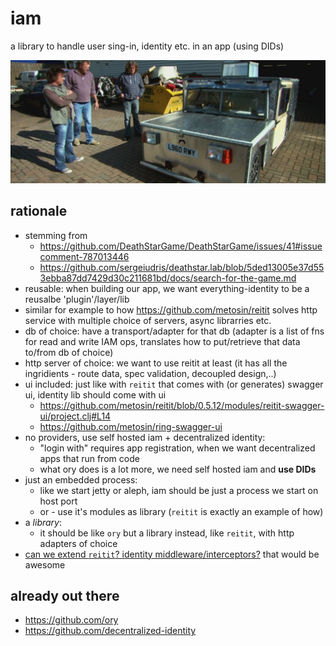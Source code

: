 # iam
a library to handle user sing-in, identity etc. in an app (using DIDs)

<a href="https://github.com/DeathStarGame/DeathStarGame/issues/41#issuecomment-787430993">
<img width="512px" src="./docs/geoff.jpg"></img></a>

## rationale

- stemming from 
  - https://github.com/DeathStarGame/DeathStarGame/issues/41#issuecomment-787013446
  - https://github.com/sergeiudris/deathstar.lab/blob/5ded13005e37d553ebba87dd7429d30c211681bd/docs/search-for-the-game.md
- reusable: when building our app, we want everything-identity to be a reusalbe 'plugin'/layer/lib
- similar for example to how https://github.com/metosin/reitit solves http service with multiple choice of servers, async librarries etc.
- db of choice: have a transport/adapter for that db (adapter is a list of fns for read and write IAM ops, translates how to put/retrieve that data to/from db of choice)
- http server of choice: we want to use reitit at least (it has all the ingridients - route data, spec validation, decoupled design,..)
- ui included: just like with `reitit` that comes with (or generates) swagger ui, identity lib should come with ui
  - https://github.com/metosin/reitit/blob/0.5.12/modules/reitit-swagger-ui/project.clj#L14
  - https://github.com/metosin/ring-swagger-ui
- no providers, use self hosted iam + decentralized identity:
  - "login with" requires app registration, when we want decentralized apps that run from code
  - what ory does is a lot more, we need self hosted iam and **use DIDs**
- just an embedded process: 
  - like we start jetty or aleph, iam should be just a process we start on host port
  - or - use it's modules as library (`reitit` is exactly an example of how)
- a *library*:
  - it should be like `ory` but a library instead, like `reitit`, with http adapters of choice
- <ins>can we extend `reitit`? identity middleware/interceptors?</ins> that would be awesome

## already out there

- https://github.com/ory
- https://github.com/decentralized-identity